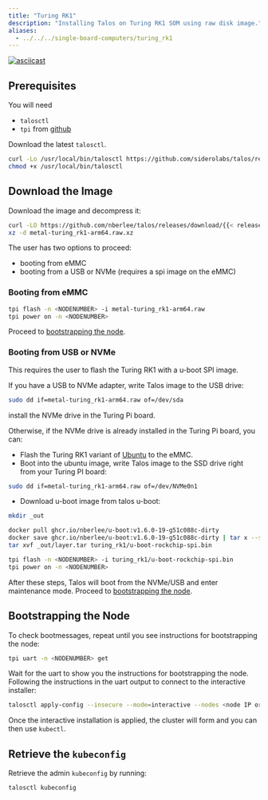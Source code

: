 ```yaml
---
title: "Turing RK1"
description: "Installing Talos on Turing RK1 SOM using raw disk image."
aliases: 
  - ../../../single-board-computers/turing_rk1
---
```


[![asciicast](https://asciinema.org/a/635709.svg)](https://asciinema.org/a/635709)

## Prerequisites

You will need

- `talosctl`
- `tpi` from [github](https://github.com/turing-machines/tpi/releases)

Download the latest `talosctl`.

```bash
curl -Lo /usr/local/bin/talosctl https://github.com/siderolabs/talos/releases/download/{{< release >}}/talosctl-$(uname -s | tr "[:upper:]" "[:lower:]")-amd64
chmod +x /usr/local/bin/talosctl
```


## Download the Image

Download the image and decompress it:

```bash
curl -LO https://github.com/nberlee/talos/releases/download/{{< release >}}/metal-turing_rk1-arm64.raw.xz
xz -d metal-turing_rk1-arm64.raw.xz
```

The user has two options to proceed:

- booting from eMMC
- booting from a USB or NVMe (requires a spi image on the eMMC)

### Booting from eMMC

```bash
tpi flash -n <NODENUMBER> -i metal-turing_rk1-arm64.raw
tpi power on -n <NODENUMBER> 
```
Proceed to [bootstrapping the node](#bootstrapping-the-node).

### Booting from USB or NVMe

This requires the user to flash the Turing RK1 with a u-boot SPI image.

If you have a USB to NVMe adapter, write Talos image to the USB drive:

```bash
sudo dd if=metal-turing_rk1-arm64.raw of=/dev/sda
```
install the NVMe drive in the Turing Pi board.

Otherwise, if the NVMe drive is already installed in the Turing Pi board, you can:
- Flash the Turing RK1 variant of [Ubuntu](https://docs.turingpi.com/docs/turing-rk1-flashing-os) to the eMMC.
- Boot into the ubuntu image, write Talos image to the SSD drive right from your Turing PI board:

```bash
sudo dd if=metal-turing_rk1-arm64.raw of=/dev/NVMe0n1
```
- Download u-boot image from talos u-boot:

```bash
mkdir _out

docker pull ghcr.io/nberlee/u-boot:v1.6.0-19-g51c088c-dirty
docker save ghcr.io/nberlee/u-boot:v1.6.0-19-g51c088c-dirty | tar x --strip-components=1 -C _out
tar xvf _out/layer.tar turing_rk1/u-boot-rockchip-spi.bin

tpi flash -n <NODENUMBER> -i turing_rk1/u-boot-rockchip-spi.bin
tpi power on -n <NODENUMBER> 
```

After these steps, Talos will boot from the NVMe/USB and enter maintenance mode.
Proceed to [bootstrapping the node](#bootstrapping-the-node).

## Bootstrapping the Node

To check bootmessages, repeat until you see instructions for bootstrapping the node:
```sh
tpi uart -n <NODENUMBER> get
```

Wait for the uart to show you the instructions for bootstrapping the node.
Following the instructions in the uart output to connect to the interactive installer:

```bash
talosctl apply-config --insecure --mode=interactive --nodes <node IP or DNS name>
```

Once the interactive installation is applied, the cluster will form and you can then use `kubectl`.

## Retrieve the `kubeconfig`

Retrieve the admin `kubeconfig` by running:

```bash
talosctl kubeconfig
```
